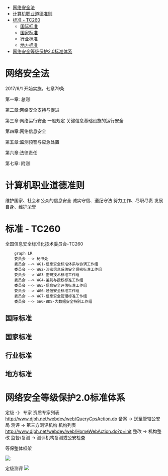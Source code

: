

<!-- @import "[TOC]" {cmd="toc" depthFrom=1 depthTo=6 orderedList=false} -->

<!-- code_chunk_output -->

- [网络安全法](#网络安全法)
- [计算机职业道德准则](#计算机职业道德准则)
- [标准 - TC260](#标准---tc260)
  - [国际标准](#国际标准)
  - [国家标准](#国家标准)
  - [行业标准](#行业标准)
  - [地方标准](#地方标准)
- [网络安全等级保护2.0标准体系](#网络安全等级保护20标准体系)

<!-- /code_chunk_output -->

# 网络安全法
2017/6/1 开始实施，七章79条

第一章: 总则

第二章:网络安全支持与促进



第三章:网络运行安全
一般规定
关键信息基础设施的运行安全

第四章:网络信息安全

第五章:监测预警与应急处置

第六章:法律责任


第七章: 附则

# 计算机职业道德准则

维护国家、社会和公众的信息安全
诚实守信、遵纪守法
努力工作、尽职尽责
发展自身、维护荣誉


# 标准 - TC260
全国信息安全标准化技术委员会-TC260
```mermaid
	graph LR
    委员会 --> 秘书处
    委员会 --> WG1-信息安全标准体系与协调工作组
    委员会 --> WG2-涉密信息系统安全保密标准工作组
    委员会 --> WG3-密码技术标准工作组
    委员会 --> WG4-鉴别与授权标准工作组
    委员会 --> WG5-信息安全评估标准工作组
    委员会 --> WG6-通信安全标准工作组
    委员会 --> WG7-信息安全管理标准工作组
    委员会 --> SWG-BDS-大数据安全特别工作组

```
## 国际标准

## 国家标准

## 行业标准

## 地方标准

# 网络安全等级保护2.0标准体系

定级 -》 专家 资质专家列表
http://www.djbh.net/webdev/web/QueryCpsAction.do
备案 -> 送至管辖公安局
测评 -> 第三方测评机构 机构列表 http://www.djbh.net/webdev/web/HomeWebAction.do?p=init
整改 -> 机构整改
监督/复测 -> 测评机构复测或公安检查



等保整体框架

![](http://my.cdn.lolyzf.cn/uploads/free/202101/16_04_58_60013.png)

定级测评
![](http://my.cdn.lolyzf.cn/uploads/free/202101/16_08_29_77325.png)
